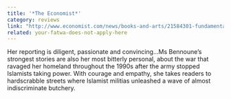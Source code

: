 ```yaml
---
title: '*The Economist*'
category: reviews
link: "http://www.economist.com/news/books-and-arts/21584301-fundamentalism-serious-problem-so-islamophobia-stories-zealotry"
related: your-fatwa-does-not-apply-here
---
```

Her reporting is diligent, passionate and convincing...Ms Bennoune’s strongest stories are also her most bitterly personal, about the war that ravaged her homeland throughout the 1990s after the army stopped Islamists taking power. With courage and empathy, she takes readers to hardscrabble streets where Islamist militias unleashed a wave of almost indiscriminate butchery.
